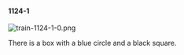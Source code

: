 #### 1124-1
![train-1124-1-0.png](https://github.com/lil-lab/nlvr/raw/master/nlvr/train/images/12/train-1124-1-0.png "train-1124-1-0.png")

There is a box with a blue circle and a black square.